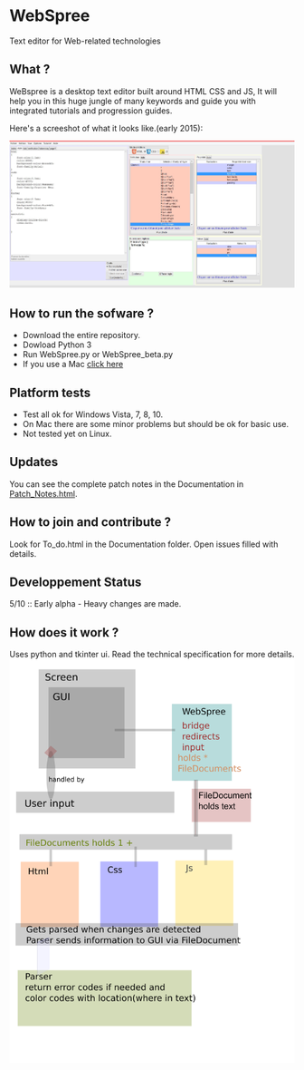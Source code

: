 # WebSpree

Text editor for Web-related technologies

## What ?

  WeBspree is a desktop text editor built around HTML CSS and JS, It will help you in this huge jungle of many keywords and guide you with integrated tutorials and progression guides.
  
  Here's a screeshot of what it looks like.(early 2015): 
  
  ![Screenchot](Images/Histoire_en_Captures/Capture9.jpg)
    
## How to run the sofware ?

* Download the entire repository.
* Dowload Python 3
* Run WebSpree.py or WebSpree_beta.py
* If you use a Mac [click here](https://github.com/GrosSacASac/WebSpree/wiki/Installation-for-Mac)
  
## Platform tests

* Test all ok for Windows Vista, 7, 8, 10.
* On Mac there are some minor problems but should be ok for basic use.
* Not tested yet on Linux.

## Updates

  You can see the complete patch notes in the Documentation in [Patch_Notes.html](http://rawgit.com/GrosSacASac/WebSpree/master/Documentation/Patch_Notes.html).
  
  
## How to join and contribute ?

  Look for To_do.html in the Documentation folder. Open issues filled with details.

## Developpement Status

  5/10 :: Early alpha - Heavy changes are made.
  
## How does it work ?

   Uses python and tkinter ui. Read the technical specification for more details.
  ![simplified_internal_architecture](Documentation/simplified_internal_architecture.svg)
  

